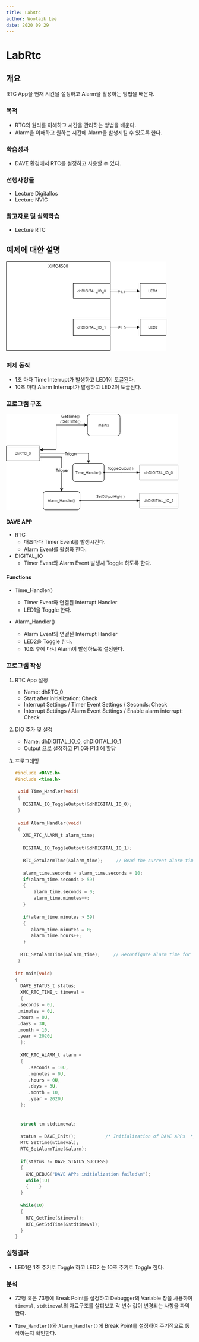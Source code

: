 ```yaml
---
title: LabRtc
author: Wootaik Lee
date: 2020 09 29
---
```


# LabRtc

## 개요
RTC App을 현재 시간을 설정하고 Alarm을 활용하는 방법을 배운다.

### 목적
* RTC의 원리를 이해하고 시간을 관리하는 방법을 배운다.
* Alarm을 이해하고 원하는 시간에 Alarm을 발생시킬 수 있도록 한다.

### 학습성과
* DAVE 환경에서 RTC를 설정하고 사용할 수 있다.

### 선행사항들
* Lecture DigitalIos
* Lecture NVIC

### 참고자료 및 심화학습
* Lecture RTC

## 예제에 대한 설명

![LabRtc_SystemDiagram](./images/LabRtc_SystemDiagram.png)

### 예제 동작
* 1초 마다 Time Interrupt가 발생하고 LED1이 토글된다.
* 10초 마다 Alarm Interrupt가 발생하고 LED2이 토글된다.

### 프로그램 구조

![LabRtc_SoftwareArchitecture](./images/LabRtc_SoftwareArchitecture.png)

#### DAVE APP
* RTC
  * 매초마다 Timer Event를 발생시킨다.
  * Alarm Event를 활성화 한다.
* DIGITAL_IO
  * Timer Event와 Alarm Event 발생시 Toggle 하도록 한다.

#### Functions
* Time_Handler()
    
    * Timer Event와 연결된 Interrupt Handler
    * LED1을 Toggle 한다.
    
* Alarm_Handler()

    * Alarm Event와 연결된 Interrupt Handler
    * LED2을 Toggle 한다.
    * 10초 후에 다시 Alarm이 발생하도록 설정한다.

    

### 프로그램 작성
1. RTC App 설정
   - Name: dhRTC_0
   - Start after initialization: Check
   - Interrupt Settings / Timer Event Settings / Seconds: Check
   - Interrupt Settings / Alarm Event Settings / Enable alarm interrupt: Check
2. DIO 추가 및 설정
   - Name: dhDIGITAL_IO_0, dhDIGITAL_IO_1
   - Output 으로 설정하고 P1.0과 P1.1 에 할당

3. 프로그래밍

   ```c
   #include <DAVE.h>                
   #include <time.h>
   
    void Time_Handler(void)
    {
      DIGITAL_IO_ToggleOutput(&dhDIGITAL_IO_0);
    }
   
    void Alarm_Handler(void)
    {
      XMC_RTC_ALARM_t alarm_time;
   
      DIGITAL_IO_ToggleOutput(&dhDIGITAL_IO_1);
   
      RTC_GetAlarmTime(&alarm_time);     // Read the current alarm time
   
      alarm_time.seconds = alarm_time.seconds + 10;
      if(alarm_time.seconds > 59)
      {
          alarm_time.seconds = 0;
          alarm_time.minutes++;
      }
   
      if(alarm_time.minutes > 59)
      {
   		 alarm_time.minutes = 0;
   		 alarm_time.hours++;
      }
   
     RTC_SetAlarmTime(&alarm_time);     // Reconfigure alarm time for next minute
    }
   
   int main(void)
   {
     DAVE_STATUS_t status;
     XMC_RTC_TIME_t timeval =
     {
   	.seconds = 0U,
   	.minutes = 0U,
   	.hours = 0U,
   	.days = 3U,
   	.month = 10,
   	.year = 2020U
     };
   
     XMC_RTC_ALARM_t alarm =
     {
        .seconds = 10U,
        .minutes = 0U,
        .hours = 0U,
        .days = 3U,
        .month = 10,
        .year = 2020U
     };
   
   
     struct tm stdtimeval;
   
     status = DAVE_Init();           /* Initialization of DAVE APPs  */
     RTC_SetTime(&timeval);
     RTC_SetAlarmTime(&alarm);
   
     if(status != DAVE_STATUS_SUCCESS)
     {
       XMC_DEBUG("DAVE APPs initialization failed\n");
       while(1U)
       {    }
     }
   
     while(1U)
     {
       RTC_GetTime(&timeval);
       RTC_GetStdTime(&stdtimeval);
     }
   }
   
   ```

   

### 실행결과
* LED1은 1초 주기로 Toggle 하고 LED2 는 10초 주기로 Toggle 한다.

### 분석

* 72행 혹은 73행에 Break Point를 설정하고 Debugger의 Variable 창을 사용하여 `timeval`, `stdtimeval`의 자료구조를 살펴보고 각 변수 값이 변경되는 사항을 파악한다.

* `Time_Handler()`와 `Alarm_Handler()`에 Break Point를 설정하여 주기적으로 동작하는지 확인한다.
